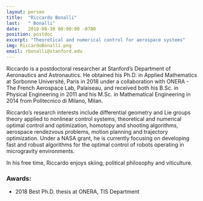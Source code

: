 ```yaml
---
layout: person
title:  "Riccardo Bonalli"
last:   " Bonalli"
date:   2018-08-30 00:00:00 -0700
position: postdoc
excerpt: "Theoretical and numerical control for aerospace systems"
img: RiccardoBonalli.png
email: rbonalli@stanford.edu
---
```


Riccardo is a postdoctoral researcher at Stanford’s Department of Aeronautics and Astronautics. He obtained his Ph.D. in Applied Mathematics at Sorbonne Université, Paris in 2018 under a collaboration with ONERA - The French Aerospace Lab, Palaiseau, and received both his B.Sc. in Physical Engineering in 2011 and his M.Sc. in Mathematical Engineering in 2014 from Politecnico di Milano, Milan.

Riccardo’s research interests include differential geometry and Lie groups theory applied to nonlinear control systems, theoretical and numerical optimal control and optimization, homotopy and shooting algorithms, aerospace rendezvous problems, motion planning and trajectory optimization. Under a NASA grant, he is currently focusing on developing fast and robust algorithms for the optimal control of robots operating in microgravity environments.

In his free time, Riccardo enjoys skiing, political philosophy and viticulture.

### Awards:
- 2018 Best Ph.D. thesis at ONERA, TIS Department

